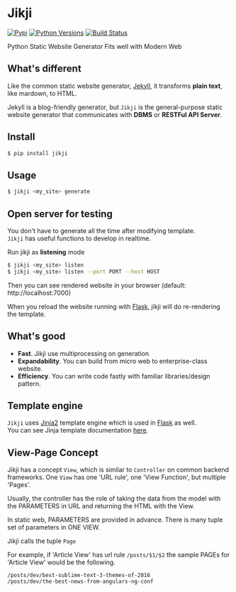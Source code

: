 # Jikji
[![Pypi](https://img.shields.io/pypi/v/jikji.svg)](https://pypi.python.org/pypi/jikji)
[![Python Versions](https://img.shields.io/pypi/pyversions/jikji.svg)](https://pypi.python.org/pypi/jikji)
[![Build Status](https://travis-ci.org/Prev/jikji.svg)](https://travis-ci.org/Prev/jikji) 

Python Static Website Generator Fits well with Modern Web

## What's different
Like the common static website generator, [Jekyll](https://jekyllrb.com/),   it transforms **plain text**, like mardown, to HTML.

Jekyll is a blog-friendly generator, but `Jikji` is the general-purpose static website generator that communicates with **DBMS** or **RESTFul API Server**.


## Install
```bash
$ pip install jikji
```


## Usage
```bash
$ jikji <my_site> generate
```


## Open server for testing
You don't have to generate all the time after modifying template.  
`Jikji` has useful functions to develop in realtime.

Run jikji as __listening__ mode

```bash
$ jikji <my_site> listen
$ jikji <my_site> listen --port PORT --host HOST
```

Then you can see rendered website in your browser (default: http://localhost:7000)

When you reload the website running with [Flask](http://flask.pocoo.org/), jikji will do re-rendering the template.


## What's good

- **Fast**. Jikji use multiprocessing on generation
- **Expandability**. You can build from micro web to enterprise-class website. 
- **Efficiency**. You can write code fastly with familiar libraries/design pattern.


## Template engine
`Jikji` uses [Jinja2](http://jinja.pocoo.org) template engine which is used in [Flask](http://flask.pocoo.org/) as well.  
You can see Jinja template documentation [here](http://jinja.pocoo.org/docs/dev/templates/).

  
## View-Page Concept

Jikji has a concept `View`, which is similar to `Controller` on common backend frameworks.
One `View` has one 'URL rule', one 'View Function', but multiple 'Pages'.

Usually, the controller has the role of taking the data from the model
with the PARAMETERS in URL and returning the HTML with the View.

In static web, PARAMETERS are provided in advance.
There is many tuple set of parameters in ONE VIEW.

Jikji calls the tuple `Page`


For example, if 'Article View' has url rule `/posts/$1/$2`
the sample PAGEs for 'Article View' would be the following.

```
/posts/dev/best-sublime-text-3-themes-of-2016
/posts/dev/the-best-news-from-angulars-ng-conf
```



